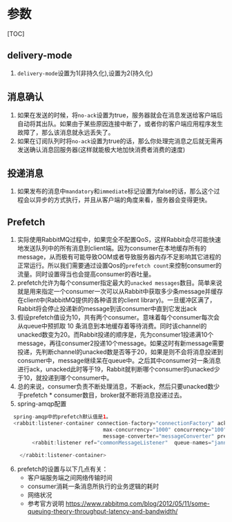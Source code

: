 # 参数
[TOC]

## delivery-mode
1. `delivery-mode`设置为1(非持久化),设置为2(持久化)

## 消息确认
1. 如果在发送的时候，将`no-ack`设置为true，服务器就会在消息发送给客户端后自动将其出队。如果由于某些原因连接中断了，或者你的客户端应用程序发生故障了，那么该消息就永远丢失了。
2. 如果在订阅队列时将`no-ack`设置为true的话，那么你处理完消息之后就无需再发送确认消息回服务器(这样就能极大地加快消费者消费的速度)

## 投递消息
1. 如果发布的消息中`mandatory`和`immediate`标记设置为false的话，那么这个过程会以异步的方式执行，并且从客户端的角度来看，服务器会变得更快。




## Prefetch
1. 实际使用RabbitMQ过程中，如果完全不配置QoS，这样Rabbit会尽可能快速地发送队列中的所有消息到client端。因为consumer在本地缓存所有的message，从而极有可能导致OOM或者导致服务器内存不足影响其它进程的正常运行。所以我们需要通过设置Qos的`prefetch count`来控制consumer的流量。同时设置得当也会提高consumer的吞吐量。
2. prefetch允许为每个consumer指定最大的`unacked messages`数目。简单来说就是用来指定一个consumer一次可以从Rabbit中获取多少条message并缓存在client中(RabbitMQ提供的各种语言的client library)。一旦缓冲区满了，Rabbit将会停止投递新的message到该consumer中直到它发出ack
3. 假设prefetch值设为10，共有两个consumer。意味着每个consumer每次会从queue中预抓取 10 条消息到本地缓存着等待消费。同时该channel的unacked数变为20。而Rabbit投递的顺序是，先为consumer1投递满10个message，再往consumer2投递10个message。如果这时有新message需要投递，先判断channel的unacked数是否等于20，如果是则不会将消息投递到consumer中，message继续呆在queue中。之后其中consumer对一条消息进行ack，unacked此时等于19，Rabbit就判断哪个consumer的unacked少于10，就投递到哪个consumer中。
4. 总的来说，consumer负责不断处理消息，不断ack，然后只要unacked数少于prefetch * consumer数目，broker就不断将消息投递过去。
5. spring-amqp配置

```java
  spring-amqp中的prefetch默认值是1。
  <rabbit:listener-container connection-factory="connectionFactory" acknowledge="auto"
                               max-concurrency="1000" concurrency="100"
                               message-converter="messageConverter" prefetch="1"    >
        <rabbit:listener ref="commonMessageListener"  queue-names="jannal.queue"   />

    </rabbit:listener-container>

```
6. prefetch的设置与以下几点有关：
	* 客户端服务端之间网络传输时间
	* consumer消耗一条消息所执行的业务逻辑的耗时
	* 网络状况
	* 参考官方说明 https://www.rabbitmq.com/blog/2012/05/11/some-queuing-theory-throughput-latency-and-bandwidth/


